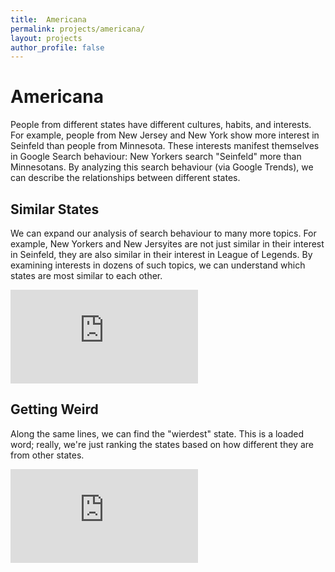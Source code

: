 ```yaml
---
title:  Americana
permalink: projects/americana/
layout: projects
author_profile: false
---
```

# Americana

People from different states have different cultures, habits, and interests. For example, people from New Jersey and New York show more interest in Seinfeld than people from Minnesota. These interests manifest themselves in Google Search behaviour: New Yorkers search "Seinfeld" more than Minnesotans. By analyzing this search behaviour (via Google Trends), we can describe the relationships between different states.

## Similar States
We can expand our analysis of search behaviour to many more topics. For example, New Yorkers and New Jersyites are not just similar in their interest in Seinfeld, they are also similar in their interest in League of Legends.  By examining interests in dozens of such topics, we can understand which states are most similar to each other.

<div class='embed-plotly'>
	<iframe frameborder="0" scrolling="no" src="https://plotly.com/~itko/19.embed"></iframe>
</div>

## Getting Weird
Along the same lines, we can find the "wierdest" state. This is a loaded word; really, we're just ranking the states based on how different they are from other states.

<div class='embed-plotly'>
	<iframe frameborder="0" scrolling="no" src="https://plotly.com/~itko/51.embed"></iframe>
</div>
